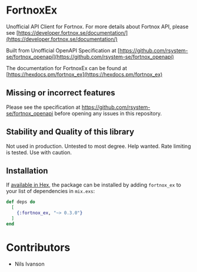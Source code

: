 # FortnoxEx

Unofficial API Client for Fortnox. For more details about Fortnox API, please see
[https://developer.fortnox.se/documentation/](https://developer.fortnox.se/documentation/)

Built from Unofficial OpenAPI Specification at
[https://github.com/rsystem-se/fortnox_openapi](https://github.com/rsystem-se/fortnox_openapi)

The documentation for FortnoxEx can be found at
[https://hexdocs.pm/fortnox_ex](https://hexdocs.pm/fortnox_ex)

## Missing or incorrect features

Please see the specification at https://github.com/rsystem-se/fortnox_openapi before opening any issues in this repository.

## Stability and Quality of this library

Not used in production. Untested to most degree. Help wanted. Rate limiting is tested. Use with caution.

## Installation

If [available in Hex](https://hex.pm/docs/publish), the package can be installed
by adding `fortnox_ex` to your list of dependencies in `mix.exs`:

```elixir
def deps do
  [
    {:fortnox_ex, "~> 0.3.0"}
  ]
end
```

# Contributors

* Nils Ivanson
